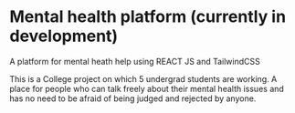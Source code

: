 # Mental health platform (currently in development)

A platform for mental heath help using REACT JS and TailwindCSS

This is a College project on which 5 undergrad students are working. A place for people who can talk freely about their mental health issues and has no need to be afraid of being judged and rejected by anyone.
